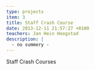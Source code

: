 ```yaml
---
type: projects
item: 3
title: Staff Crash Course
date: 2013-12-11 21:57:27 +0100
teachers: Jan Hein Hoogstad
description: |
  - no summery - 
---
```

Staff Crash Courses